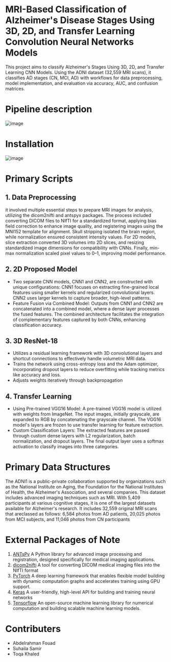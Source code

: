 # MRI-Based Classification of Alzheimer's Disease Stages Using 3D, 2D, and Transfer Learning Convolution Neural Networks Models
This project aims to classify Alzheimer's Stages Using 3D, 2D, and Transfer Learning CNN Models. Using the ADNI dataset (32,559 MRI scans), it classifies AD stages (CN, MCI, AD) with workflows for data preprocessing, model implementation, and evaluation via accuracy, AUC, and confusion matrices.
# Pipeline description
![image](https://github.com/user-attachments/assets/8823e44a-cc73-4f9c-b085-e4941752b85e)

# Installation
![image](https://github.com/user-attachments/assets/254a634f-3775-465a-804b-db319017e08a)
# Primary Scripts
## 1. Data Preprocessing 
it involved multiple essential steps to prepare MRI images for analysis, utilizing the dicom2nifti and antspyx packages. The process included converting DICOM files to NIfTI for a standardized format, applying bias field correction to enhance image quality, and registering images using the MNI152 template for alignment. Skull stripping isolated the brain region, while normalization ensured consistent intensity values. For 2D models, slice extraction converted 3D volumes into 2D slices, and resizing standardized image dimensions for compatibility with CNNs. Finally, min-max normalization scaled pixel values to 0–1, improving model performance.
## 2. 2D Proposed Model
* Two separate CNN models, CNN1 and CNN2, are constructed with unique configurations:
CNN1 focuses on extracting fine-grained local features using smaller kernels and regularized convolutional layers.
CNN2 uses larger kernels to capture broader, high-level patterns.
* Feature Fusion via Combined Model:
Outputs from CNN1 and CNN2 are concatenated into a combined model, where a dense layer processes the fused features.
The combined architecture facilitates the integration of complementary features captured by both CNNs, enhancing classification accuracy.
## 3. 3D ResNet-18
* Utilizes a residual learning framework with 3D convolutional layers and shortcut connections to effectively handle volumetric MRI data.
* Trains the network using cross-entropy loss and the Adam optimizer, incorporating dropout layers to reduce overfitting while tracking metrics like accuracy and loss.
* Adjusts weights iteratively through backpropagation
## 4. Transfer Learning 
* Using Pre-trained VGG16 Model: A pre-trained VGG16 model is utilized with weights from ImageNet. The input images, initially grayscale, are expanded to RGB by concatenating the grayscale channel. The VGG16 model's layers are frozen to use transfer learning for feature extraction.
* Custom Classification Layers: The extracted features are passed through custom dense layers with L2 regularization, batch normalization, and dropout layers. The final output layer uses a softmax activation to classify images into three categories.
# Primary Data Structures
The ADNI1 is a public-private collaboration supported by organizations such as the National Institute on Aging, the Foundation for the National Institutes of Health, the
 Alzheimer's Association, and several companies. This dataset includes advanced imaging techniques such as MRI. With 5,409 participants at various cognitive stages,
 it is one of the largest datasets available for Alzheimer's research. It includes 32,559 original MRI scans that areclassed as follows: 6,584 photos from AD patients,
 20,025 photos from MCI subjects, and 11,046 photos from CN participants
# External Packages of Note
1. [ANTsPy](https://antspyx.readthedocs.io/en/latest/ants.html)
   A Python library for advanced image processing and registration, designed specifically for medical imaging applications.
2. [dicom2nifti](https://dicom2nifti.readthedocs.io/en/latest/)
   A tool for converting DICOM medical imaging files into the NIfTI format
4. [PyTorch](https://pytorch.org/docs/stable/index.html)
   A deep learning framework that enables flexible model building with dynamic computation graphs and accelerates training using GPU support.
6. [Keras](https://keras.io/)
   A user-friendly, high-level API for building and training neural networks
8. [Tensorflow](https://www.tensorflow.org/api_docs)
   An open-source machine learning library for numerical computation and building scalable machine learning models.
# Contributers
* Abdelrahman Fouad
* Suhaila Samir
* Toqa Khaled
